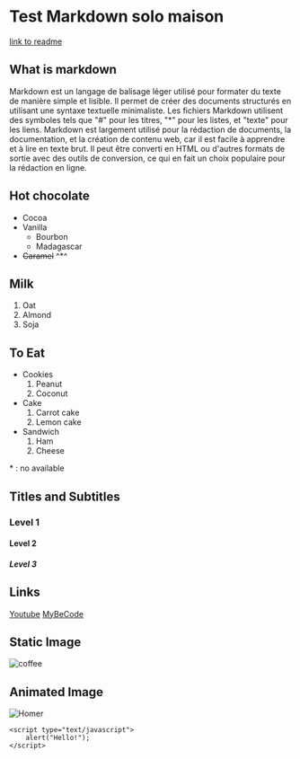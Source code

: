 # Test Markdown solo maison
[link to readme](README.md)
## What is markdown
Markdown est un langage de balisage léger utilisé pour formater du texte de manière simple et lisible. Il permet de créer des documents structurés en utilisant une syntaxe textuelle minimaliste. Les fichiers Markdown utilisent des symboles tels que "#" pour les titres, "*" pour les listes, et "texte" pour les liens. Markdown est largement utilisé pour la rédaction de documents, la documentation, et la création de contenu web, car il est facile à apprendre et à lire en texte brut. Il peut être converti en HTML ou d'autres formats de sortie avec des outils de conversion, ce qui en fait un choix populaire pour la rédaction en ligne.

## Hot chocolate

- Cocoa
- Vanilla
  - Bourbon
  - Madagascar
- ~~Caramel~~ ^*^

## Milk

1. Oat
2. Almond
3. Soja

## To Eat

- Cookies
    1. Peanut
    2. Coconut
- Cake
  1. Carrot cake
  2. Lemon cake
- Sandwich
    1. Ham
    2. Cheese

<p>* : no available</p>

## Titles and Subtitles

### Level 1

#### Level 2

##### Level 3

## Links
[Youtube](https://www.youtube.com/)
[MyBeCode](https://my.becode.org/dashboard)

## Static Image

![coffee](https://img.passeportsante.net/1200x675/2021-05-03/i101986-cafe-nu.webp)

## Animated Image

![Homer](https://static-cse.canva.com/blob/604057/giphy3.gif)
```
<script type="text/javascript">
    alert("Hello!");
</script>
```

